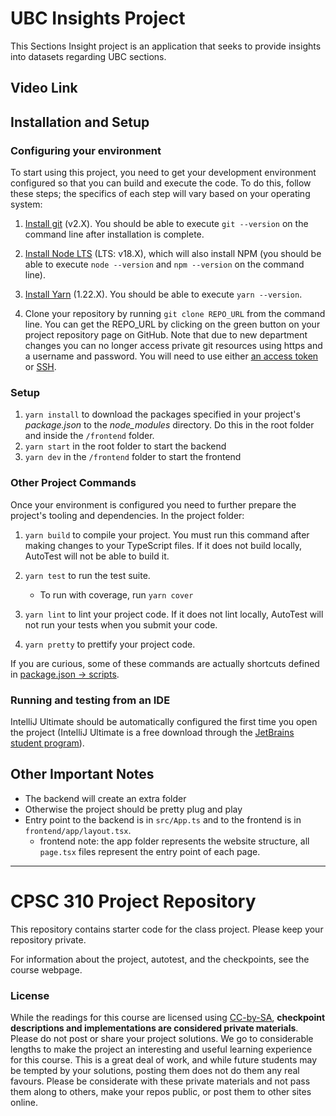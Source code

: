 # UBC Insights Project
This Sections Insight project is an application that seeks to provide insights into datasets regarding UBC sections.

## Video Link
<!-- TODO -->

## Installation and Setup

### Configuring your environment

To start using this project, you need to get your development environment configured so that you can build and execute the code.
To do this, follow these steps; the specifics of each step will vary based on your operating system:

1. [Install git](https://git-scm.com/downloads) (v2.X). You should be able to execute `git --version` on the command line after installation is complete.

2. [Install Node LTS](https://nodejs.org/en/download/) (LTS: v18.X), which will also install NPM (you should be able to execute `node --version` and `npm --version` on the command line).

3. [Install Yarn](https://yarnpkg.com/en/docs/install) (1.22.X). You should be able to execute `yarn --version`.

4. Clone your repository by running `git clone REPO_URL` from the command line. You can get the REPO_URL by clicking on the green button on your project repository page on GitHub. Note that due to new department changes you can no longer access private git resources using https and a username and password. You will need to use either [an access token](https://help.github.com/en/github/authenticating-to-github/creating-a-personal-access-token-for-the-command-line) or [SSH](https://help.github.com/en/github/authenticating-to-github/adding-a-new-ssh-key-to-your-github-account).

### Setup

1. `yarn install` to download the packages specified in your project's *package.json* to the *node_modules* directory. Do this in the root folder and inside the `/frontend` folder.
2. `yarn start` in the root folder to start the backend
3. `yarn dev` in the `/frontend` folder to start the frontend

### Other Project Commands

Once your environment is configured you need to further prepare the project's tooling and dependencies.
In the project folder:

1. `yarn build` to compile your project. You must run this command after making changes to your TypeScript files. If it does not build locally, AutoTest will not be able to build it.

2. `yarn test` to run the test suite.
    - To run with coverage, run `yarn cover`

3. `yarn lint` to lint your project code. If it does not lint locally, AutoTest will not run your tests when you submit your code.

4. `yarn pretty` to prettify your project code.

If you are curious, some of these commands are actually shortcuts defined in [package.json -> scripts](./package.json).

### Running and testing from an IDE

IntelliJ Ultimate should be automatically configured the first time you open the project (IntelliJ Ultimate is a free download through the [JetBrains student program](https://www.jetbrains.com/community/education/#students/)).

## Other Important Notes

- The backend will create an extra folder
- Otherwise the project should be pretty plug and play
- Entry point to the backend is in `src/App.ts` and to the frontend is in `frontend/app/layout.tsx`.
    - frontend note: the app folder represents the website structure, all `page.tsx` files represent the entry point of each page.

---

# CPSC 310 Project Repository

This repository contains starter code for the class project.
Please keep your repository private.

For information about the project, autotest, and the checkpoints, see the course webpage.

### License

While the readings for this course are licensed using [CC-by-SA](https://creativecommons.org/licenses/by-sa/3.0/), **checkpoint descriptions and implementations are considered private materials**. Please do not post or share your project solutions. We go to considerable lengths to make the project an interesting and useful learning experience for this course. This is a great deal of work, and while future students may be tempted by your solutions, posting them does not do them any real favours. Please be considerate with these private materials and not pass them along to others, make your repos public, or post them to other sites online.
